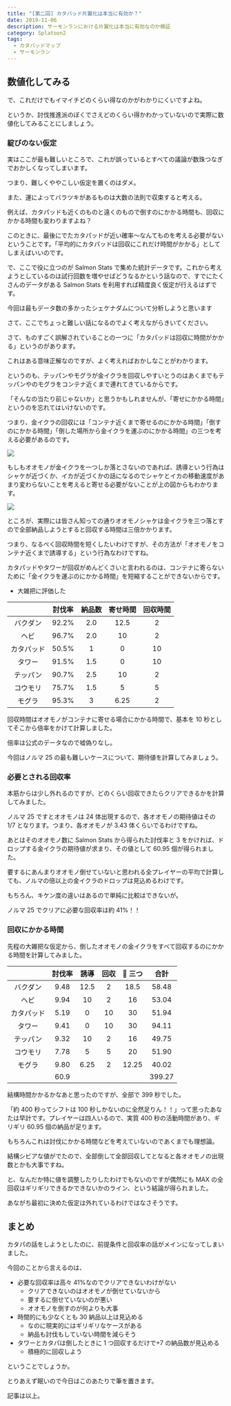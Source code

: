 ```yaml
---
title: "[第二回] カタパッド片翼化は本当に有効か？"
date: 2019-11-06
description: サーモンランにおける片翼化は本当に有効なのか検証
category: Splatoon2
tags:
  - カタパッドマップ
  - サーモンラン
---
```


## 数値化してみる

で、これだけでもイマイチどのくらい得なのかがわかりにくいですよね。

というか、討伐推進派のぼくでさえどのくらい得かわかっていないので実際に数値化してみることにしましょう。

### 綻びのない仮定

実はここが最も難しいところで、これが誤っているとすべての議論が数珠つなぎでおかしくなってしまいます。

つまり、難しくややこしい仮定を置くのはダメ。

また、運によってバラツキがあるものは大数の法則で収束すると考える。

例えば、カタパッドも近くのものと遠くのもので倒すのにかかる時間も、回収にかかる時間も変わりますよね？

このときに、最後にでたカタパッドが近い確率～なんてものを考える必要がないということです。「平均的にカタパッドは回収にこれだけ時間がかかる」としてしまえばいいのです。

で、ここで役に立つのが Salmon Stats で集めた統計データです。これから考えようとしているのは試行回数を増やせばどうなるかという話なので、すでにたくさんのデータがある Salmon Stats を利用すれば精度良く仮定が行えるはずです。

今回は最もデータ数の多かったシェケナダムについて分析しようと思います

さて、ここでちょっと難しい話になるのでよく考えながらきいてください。

さて、ものすごく誤解されていることの一つに「カタパッドは回収に時間がかかる」というのがあります。

これはある意味正解なのですが、よく考えればおかしなことがわかります。

というのも、テッパンやモグラが金イクラを回収しやすいとうのはあくまでもテッパンやのモグラをコンテナ近くまで連れてきているからです。

「そんなの当たり前じゃないか」と思うかもしれませんが、「寄せにかかる時間」というのを忘れてはいけないのです。

つまり、金イクラの回収には「コンテナ近くまで寄せるのにかかる時間」「倒すのにかかる時間」「倒した場所から金イクラを運ぶのにかかる時間」の三つを考える必要があるのです。

![](https://pbs.twimg.com/media/E5kkB-CVgAA5GzR?format=png)

もしもオオモノが金イクラを一つしか落とさないのであれば、誘導という行為はシャケが近づくか、イカが近づくかの話になるのでシャケとイカの移動速度があまり変わらないことを考えると寄せる必要がないことが上の図からもわかります。

![](https://pbs.twimg.com/media/E5kkDMeVEAcuMAt?format=png)

ところが、実際には皆さん知っての通りオオモノシャケは金イクラを三つ落とすので全部納品しようとすると回収する時間は三倍かかります。

つまり、なるべく回収時間を短くしたいわけですが、その方法が「オオモノをコンテナ近くまで誘導する」という行為なわけですね。

カタパッドやタワーが回収がめんどくさいと言われるのは、コンテナに寄らないために「金イクラを運ぶのにかかる時間」を短縮することができないからです。

- 大雑把に評価した

|            | 討伐率 | 納品数 | 寄せ時間 | 回収時間 |
| :--------: | :----: | :----: | :------: | :------: |
|  バクダン  | 92.2%  |  2.0   |   12.5   |    2     |
|    ヘビ    | 96.7%  |  2.0   |    10    |    2     |
| カタパッド | 50.5%  |   1    |    0     |    10    |
|   タワー   | 91.5%  |  1.5   |    0     |    10    |
|  テッパン  | 90.7%  |  2.5   |    10    |    2     |
|  コウモリ  | 75.7%  |  1.5   |    5     |    5     |
|   モグラ   | 95.3%  |   3    |   6.25   |    2     |

回収時間はオオモノがコンテナに寄せる場合にかかる時間で、基本を 10 秒としてそこから倍率をかけて計算しました。

倍率は公式のデータなので嘘偽りなし。

今回はノルマ 25 の最も難しいケースについて、期待値を計算してみましょう。

### 必要とされる回収率

本筋からは少し外れるのですが、どのくらい回収できたらクリアできるかを計算してみました。

ノルマ 25 ですとオオモノは 24 体出現するので、各オオモノの期待値はその 1/7 となります。つまり、各オオモノが 3.43 体くらいでるわけですね。

あとはそのオオモノ数に Salmon Stats から得られた討伐率と 3 をかければ、ドロップする金イクラの期待値が求まり、その値として 60.95 個が得られました。

要するにあんまりオオモノ倒せていないと思われる全プレイヤーの平均で計算しても、ノルマの倍以上の金イクラのドロップは見込めるわけです。

もちろん、キケン度の違いはあるので単純に比較はできないが。

ノルマ 25 でクリアに必要な回収率は約 41%！！

### 回収にかかる時間

先程の大雑把な仮定から、倒したオオモノの金イクラをすべて回収するのにかかる時間を計算してみました。

|            | 討伐率 | 誘導 | 回収 |  三つ |  合計  |
| :--------: | :----: | :--: | :--: | :---: | :----: |
|  バクダン  |  9.48  | 12.5 |  2   | 18.5  | 58.48  |
|    ヘビ    |  9.94  |  10  |  2   |  16   | 53.04  |
| カタパッド |  5.19  |  0   |  10  |  30   | 51.94  |
|   タワー   |  9.41  |  0   |  10  |  30   | 94.11  |
|  テッパン  |  9.32  |  10  |  2   |  16   | 49.75  |
|  コウモリ  |  7.78  |  5   |  5   |  20   | 51.90  |
|   モグラ   |  9.80  | 6.25 |  2   | 12.25 | 40.02  |
|            |  60.9  |      |      |       | 399.27 |

結構時間かかるかなあと思ったのですが、全部で 399 秒でした。

「約 400 秒ってシフトは 100 秒しかないのに全然足りん！！」って思ったあなたは早計です。プレイヤーは四人いるので、実質 400 秒の活動時間があり、ギリギリ 60.95 個の納品が足ります。

もちろんこれは討伐にかかる時間などを考えていないのであくまでも理想論。

結構シビアな値がでたので、全部倒して全部回収してとなると各オオモノの出現数とかも大事ですね。

と、なんだか特に値を調整したりしたわけでもないのですが偶然にも MAX の全回収はギリギリできるかできないかのライン、という結論が得られました。

あながち最初に決めた仮定は外れているわけではなさそうです。

## まとめ

カタパの話をしようとしたのに、前提条件と回収率の話がメインになってしまいました。

今回のことから言えるのは、

- 必要な回収率は高々 41%なのでクリアできないわけがない
  - クリアできないのはオオモノが倒せていないから
  - 要するに倒せていないのが悪い
  - オオモノを倒すのが何よりも大事
- 時間的にも少なくとも 30 納品以上は見込める
  - なのに現実的にはギリギリなケースがある
  - 納品も討伐もしていない時間を減らそう
- タワーとカタパは倒したときに 1 つ回収するだけで+7 の納品数が見込める
  - 積極的に回収しよう

ということでしょうか。

とりあえず眠いので今日はこのあたりで筆を置きます。

記事は以上。
